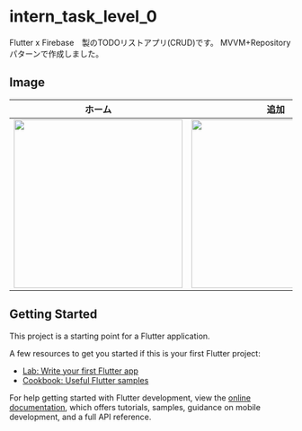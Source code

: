 # intern_task_level_0

Flutter x Firebase　製のTODOリストアプリ(CRUD)です。
MVVM+Repositoryパターンで作成しました。

## Image

|ホーム|追加|編集|
|---|---|---|
|<img src="https://user-images.githubusercontent.com/92189386/170931127-e9aebb37-1a8a-4fb5-a214-8a647e8be37d.png" width="300">|<img src="https://user-images.githubusercontent.com/92189386/170931171-79907757-f28f-46ca-a400-e916d674ce17.png" width="300">|<img src="https://user-images.githubusercontent.com/92189386/170931256-316a5ac8-a438-48fb-8ea0-a917730e4f9a.png" width="300">|

## Getting Started

This project is a starting point for a Flutter application.

A few resources to get you started if this is your first Flutter project:

- [Lab: Write your first Flutter app](https://docs.flutter.dev/get-started/codelab)
- [Cookbook: Useful Flutter samples](https://docs.flutter.dev/cookbook)

For help getting started with Flutter development, view the
[online documentation](https://docs.flutter.dev/), which offers tutorials,
samples, guidance on mobile development, and a full API reference.
